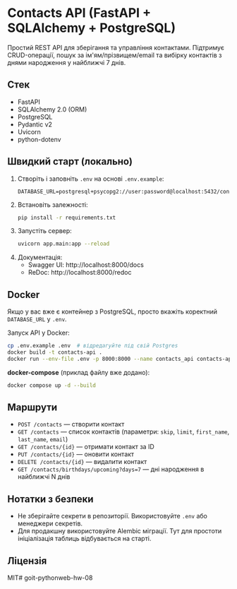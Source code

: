 # Contacts API (FastAPI + SQLAlchemy + PostgreSQL)

Простий REST API для зберігання та управління контактами. Підтримує CRUD-операції, пошук за ім'ям/прізвищем/email та вибірку контактів з днями народження у найближчі 7 днів.

## Стек
- FastAPI
- SQLAlchemy 2.0 (ORM)
- PostgreSQL
- Pydantic v2
- Uvicorn
- python-dotenv

## Швидкий старт (локально)

1. Створіть і заповніть `.env` на основі `.env.example`:
   ```env
   DATABASE_URL=postgresql+psycopg2://user:password@localhost:5432/contacts_db
   ```
2. Встановіть залежності:
   ```bash
   pip install -r requirements.txt
   ```
3. Запустіть сервер:
   ```bash
   uvicorn app.main:app --reload
   ```
4. Документація:
   - Swagger UI: http://localhost:8000/docs
   - ReDoc: http://localhost:8000/redoc

## Docker
Якщо у вас вже є контейнер з PostgreSQL, просто вкажіть коректний `DATABASE_URL` у `.env`.

Запуск API у Docker:
```bash
cp .env.example .env  # відредагуйте під свій Postgres
docker build -t contacts-api .
docker run --env-file .env -p 8000:8000 --name contacts_api contacts-api
```

**docker-compose** (приклад файлу вже додано):
```bash
docker compose up -d --build
```

## Маршрути
- `POST /contacts` — створити контакт
- `GET /contacts` — список контактів (параметри: `skip`, `limit`, `first_name`, `last_name`, `email`)
- `GET /contacts/{id}` — отримати контакт за ID
- `PUT /contacts/{id}` — оновити контакт
- `DELETE /contacts/{id}` — видалити контакт
- `GET /contacts/birthdays/upcoming?days=7` — дні народження в найближчі N днів

## Нотатки з безпеки
- Не зберігайте секрети в репозиторії. Використовуйте `.env` або менеджери секретів.
- Для продакшну використовуйте Alembic міграції. Тут для простоти ініціалізація таблиць відбувається на старті.

## Ліцензія
MIT# goit-pythonweb-hw-08
